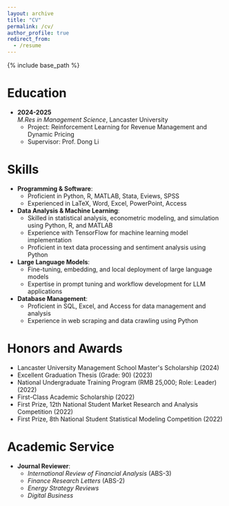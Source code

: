 ```yaml
---
layout: archive
title: "CV"
permalink: /cv/
author_profile: true
redirect_from:
  - /resume
---
```


{% include base_path %}

**Education**
======
* **2024-2025**  
  *M.Res in Management Science*, Lancaster University  
  - Project: Reinforcement Learning for Revenue Management and Dynamic Pricing  
  - Supervisor: Prof. Dong Li  


**Skills**
======
* **Programming & Software**:  
  - Proficient in Python, R, MATLAB, Stata, Eviews, SPSS  
  - Experienced in LaTeX, Word, Excel, PowerPoint, Access  
* **Data Analysis & Machine Learning**:  
  - Skilled in statistical analysis, econometric modeling, and simulation using Python, R, and MATLAB  
  - Experience with TensorFlow for machine learning model implementation  
  - Proficient in text data processing and sentiment analysis using Python  
* **Large Language Models**:  
  - Fine-tuning, embedding, and local deployment of large language models  
  - Expertise in prompt tuning and workflow development for LLM applications  
* **Database Management**:  
  - Proficient in SQL, Excel, and Access for data management and analysis  
  - Experience in web scraping and data crawling using Python  

**Honors and Awards**
======
* Lancaster University Management School Master's Scholarship (2024)  
* Excellent Graduation Thesis (Grade: 90) (2023)  
* National Undergraduate Training Program (RMB 25,000; Role: Leader) (2022)  
* First-Class Academic Scholarship (2022)  
* First Prize, 12th National Student Market Research and Analysis Competition (2022)  
* First Prize, 8th National Student Statistical Modeling Competition (2022)  

**Academic Service**
======
* **Journal Reviewer**:  
  - *International Review of Financial Analysis* (ABS-3)  
  - *Finance Research Letters* (ABS-2)  
  - *Energy Strategy Reviews*  
  - *Digital Business*  
